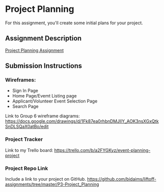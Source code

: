 # Project Planning
For this assignment, you'll create some initial plans for your project.

## Assignment Description
[Project Planning Assignment](https://education.launchcode.org/liftoff/modules/assignments/project-planning)

## Submission Instructions

### Wireframes:
- Sign In Page
- Home Page/Evemt Listing page
- Applicant/Volunteer Event Selection Page
- Search Page

Link to Group 6 wireframe diagrams: https://docs.google.com/drawings/d/1Fk87ea0rhbnDMJIlY_AOK3nsXGxQtkSnDLSQaX0atBo/edit

### Project Tracker

Link to my Trello board: https://trello.com/b/a2FYGKyz/event-planning-project

### Project Repo Link

Include a link to your project on GitHub.
https://github.com/bidaims/liftoff-assignments/tree/master/P3-Project_Planning
